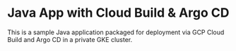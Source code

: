 # Java App with Cloud Build & Argo CD

This is a sample Java application packaged for deployment via GCP Cloud Build and Argo CD in a private GKE cluster.

